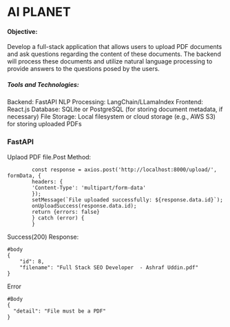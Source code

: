 # AI PLANET
#### Objective:
Develop a full-stack application that allows users to upload PDF documents and ask questions
regarding the content of these documents. The backend will process these documents and
utilize natural language processing to provide answers to the questions posed by the users.

##### Tools and Technologies:
Backend: FastAPI
NLP Processing: LangChain/LLamaIndex
Frontend: React.js
Database: SQLite or PostgreSQL (for storing document metadata, if necessary)
File Storage: Local filesystem or cloud storage (e.g., AWS S3) for storing uploaded PDFs


### FastAPI

Uplaod PDF file.Post Method:
```  try {
        const response = axios.post('http://localhost:8000/upload/', formData, {
        headers: {
        'Content-Type': 'multipart/form-data'
        });
        setMessage(`File uploaded successfully: ${response.data.id}`);
        onUploadSuccess(response.data.id);
        return {errors: false}
        } catch (error) {
        }
```
Success(200) Response:
``` 
#body
{
  	"id": 8,
  	"filename": "Full Stack SEO Developer  - Ashraf Uddin.pdf"
}
```
Error 
```
#Body
{
  "detail": "File must be a PDF"
}
```


